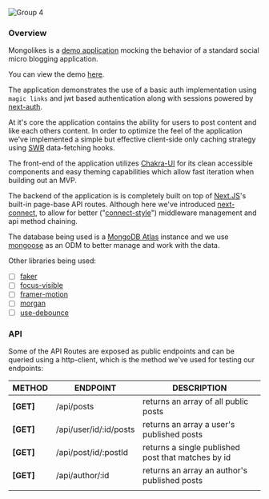 ![Group 4](https://cdn.jsdelivr.net/gh/gaurangrshah/_shots@master/scrnshots/Group%204-20210804.png)

### Overview

Mongolikes is a [demo application](https://mongolikes-hybrid.vercel.app/) mocking the behavior of a standard social micro blogging application.

You can view the demo [here](http://mongolikes-hybrid.vercel.app/).

The application demonstrates the use of a basic auth implementation using `magic links` and jwt based authentication along with sessions powered by [next-auth](https://next-auth.js.org/).

At it's core the application contains the ability for users to post content and like each others content. In order to optimize the feel of the application we've implemented a simple but effective client-side only caching strategy using [SWR](https://swr.vercel.app/) data-fetching hooks.

The front-end of the application utilizes [Chakra-UI](https://chakra-ui.com/) for its clean accessible components and easy theming capabilities which allow fast iteration when building out an MVP.

The backend of the application is is completely built on top of [Next.JS](https://nextjs.org/)'s built-in page-base API routes. Although here we've introduced [next-connect](https://github.com/hoangvvo/next-connect), to allow for better ("[connect-style](https://github.com/senchalabs/connect)") middleware management and api method chaining.

The database being used is a [MongoDB Atlas](https://www.mongodb.com/cloud) instance and we use [mongoose](https://mongoosejs.com/) as an ODM to better manage and work with the data.

Other libraries being used:

- [ ] [faker](https://github.com/marak/Faker.js/)
- [ ] [focus-visible](https://github.com/WICG/focus-visible)
- [ ] [framer-motion](https://www.framer.com/motion/)
- [ ] [morgan](https://github.com/expressjs/morgan#readme)
- [ ] [use-debounce](https://github.com/xnimorz/use-debounce)

### API

Some of the API Routes are exposed as public endpoints and can be queried using a http-client, which is the method we've used for testing our endpoints:

| METHOD    | ENDPOINT               | DESCRIPTION                                        |
| --------- | ---------------------- | -------------------------------------------------- |
| **[GET]** | /api/posts             | returns an array of all public posts               |
| **[GET]** | /api/user/id/:id/posts | returns an array a user's published posts          |
| **[GET]** | /api/post/id/:postId   | returns a single published post that matches by id |
| **[GET]** | /api/author/:id        | returns an array an author's published posts       |
|           |                        |                                                    |
